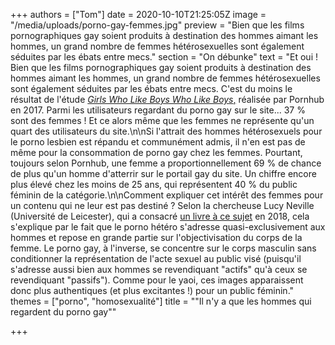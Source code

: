 +++
authors = ["Tom"]
date = 2020-10-10T21:25:05Z
image = "/media/uploads/porno-gay-femmes.jpg"
preview = "Bien que les films pornographiques gay soient produits à destination des hommes aimant les hommes, un grand nombre de femmes hétérosexuelles sont également séduites par les ébats entre mecs."
section = "On débunke"
text = "Et oui ! Bien que les films pornographiques gay soient produits à destination des hommes aimant les hommes, un grand nombre de femmes hétérosexuelles sont également séduites par les ébats entre mecs. C'est du moins le résultat de l'étude [_Girls Who Like Boys Who Like Boys_,](https://www.pornhub.com/insights/girls-like-boys-who-like-boys) réalisée par Pornhub en 2017. Parmi les utilisateurs regardant du porno gay sur le site... 37 % sont des femmes ! Et ce alors même que les femmes ne représente qu'un quart des utilisateurs du site.\n\nSi l'attrait des hommes hétérosexuels pour le porno lesbien est répandu et communément admis, il n'en est pas de même pour la consommation de porno gay chez les femmes. Pourtant, toujours selon Pornhub, une femme a proportionnellement 69 % de chance de plus qu'un homme d'atterrir sur le portail gay du site. Un chiffre encore plus élevé chez les moins de 25 ans, qui représentent 40 % du public féminin de la catégorie.\n\nComment expliquer cet intérêt des femmes pour un contenu qui ne leur est pas destiné ? Selon la chercheuse Lucy Neville (Université de Leicester), qui a consacré [un livre à ce sujet](https://link.springer.com/book/10.1007/978-3-319-69134-3) en 2018, cela s'explique par le fait que le porno hétéro s'adresse quasi-exclusivement aux hommes et repose en grande partie sur l'objectivisation du corps de la femme. Le porno gay, à l'inverse, se concentre sur le corps masculin sans conditionner la représentation de l'acte sexuel au public visé (puisqu'il s'adresse aussi bien aux hommes se revendiquant \"actifs\" qu'à ceux se revendiquant \"passifs\"). Comme pour le yaoi, ces images apparaissent donc plus authentiques (et plus excitantes !) pour un public féminin."
themes = ["porno", "homosexualité"]
title = "\"Il n'y a que les hommes qui regardent du porno gay\""

+++

